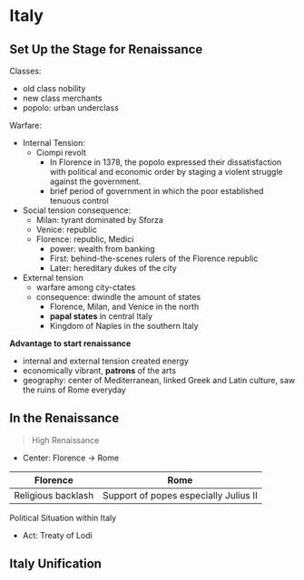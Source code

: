 # Italy
## Set Up the Stage for Renaissance 
Classes: 
  - old class nobility
  - new class merchants
  - popolo: urban underclass
  
Warfare: 
  - Internal Tension:
    - Ciompi revolt
      - In Florence in 1378, the popolo expressed their dissatisfaction with political and economic order by staging a violent struggle against the government.
      - brief period of government in which the poor established tenuous control
  - Social tension consequence:
     - Milan: tyrant dominated by Sforza
     - Venice: republic
     - Florence: republic, Medici
        - power: wealth from banking 
        - First: behind-the-scenes rulers of the Florence republic
        - Later: hereditary dukes of the city
  - External tension
    - warfare among city-ctates
    - consequence: dwindle the amount of states
      - Florence, Milan, and Venice in the north
      - **papal states** in central Italy
      - Kingdom of Naples in the southern Italy

  **Advantage to start renaissance**
   - internal and external tension created energy
   - economically vibrant, **patrons** of the arts
   - geography: center of Mediterranean, linked Greek and Latin culture, saw the ruins of Rome everyday

## In the Renaissance
>High Renaissance


  - Center: Florence -> Rome 
  
|Florence| Rome |
|--|--|
| Religious backlash| Support of popes especially Julius II |

Political Situation within Italy
  - Act: Treaty of Lodi



## Italy Unification

<!--stackedit_data:
eyJoaXN0b3J5IjpbMTg4NTU2MzEyMiw3MzA5OTgxMTZdfQ==
-->